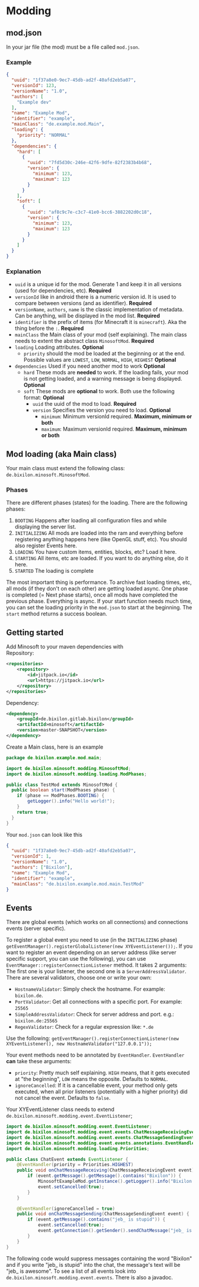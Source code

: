 # Modding

## mod.json
In your jar file (the mod) must be a file called `mod.json`. 
### Example
```json
{
  "uuid": "1f37a8e0-9ec7-45db-ad2f-40afd2eb5a07",
  "versionId": 123,
  "versionName": "1.0",
  "authors": [
    "Example dev"
  ],
  "name": "Example Mod",
  "identifier": "example",
  "mainClass": "de.example.mod.Main",
  "loading": {
    "priority": "NORMAL"
  },
  "dependencies": {
    "hard": [
      {
        "uuid": "7fd5d30c-246e-42f6-9dfe-82f2383b4b68",
        "version": {
          "minimum": 123,
          "maximum": 123
        }
      }
    ],
    "soft": [
      {
        "uuid": "af8c9c7e-c3c7-41e0-bcc6-3882202d0c18",
        "version": {
          "minimum": 123,
          "maximum": 123
        }
      }
    ]
  }
}
```
### Explanation
- `uuid` is a unique id for the mod. Generate 1 and keep it in all versions (used for dependencies, etc). **Required**
- `versionId` like in android there is a numeric version id. It is used to compare between versions (and as identifier). **Required**
- `versionName`, `authors`, `name` is the classic implementation of metadata. Can be anything, will be displayed in the mod list. **Required**
- `identifier` is the prefix of items (for Minecraft it is `minecraft`). Aka the thing before the `:`.  **Required**
- `mainClass` the Main class of your mod (self explaining). The main class needs to extent the abstract class `MinosoftMod`. **Required**
- `loading` Loading attributes. **Optional**
  - `priority` should the mod be loaded at the beginning or at the end. Possible values are `LOWEST`, `LOW`, `NORMAL`, `HIGH`, `HIGHEST` **Optional**
- `dependencies` Used if you need another mod to work **Optional**
  - `hard` These mods are **needed** to work. If the loading fails, your mod is not getting loaded, and a warning message is being displayed. **Optional**
  - `soft` These mods are **optional** to work. Both use the following format: **Optional**
    - `uuid` the uuid of the mod to load. **Required**
    - `version` Specifies the version you need to load. **Optional**
      - `minimum`: Minimum versionId required. **Maximum, minimum or both**
      - `maximum`: Maximum versionId required. **Maximum, minimum or both**

## Mod loading (aka Main class)
Your main class must extend the following class: `de.bixilon.minosoft.MinosoftMod`.

### Phases
There are different phases (states) for the loading. There are the following phases:
 1. `BOOTING` Happens after loading all configuration files and while displaying the server list.
 2. `INITIALIZING` All mods are loaded into the ram and everything before registering anything happens here (like OpenGL stuff, etc). You should also register Events here.
 3. `LOADING` You have custom items, entities, blocks, etc? Load it here.
 4. `STARTING` All items, etc are loaded. If you want to do anything else, do it here.
 5. `STARTED` The loading is complete

The most important thing is performance. To archive fast loading times, etc, all mods (if they don't on each other) are getting loaded async.
One phase is completed (= Next phase starts), once all mods have completed the previous phase. Everything is async.
If your start function needs much time, you can set the loading priority in the `mod.json` to start at the beginning. The `start` method returns a success boolean.

## Getting started
Add Minosoft to your maven dependencies with  
Repository:
```xml
<repositories>
	<repository>
    	<id>jitpack.io</id>
    	<url>https://jitpack.io</url>
	</repository>
</repositories>
```  
Dependency:  
```xml
<dependency>
    <groupId>de.bixilon.gitlab.bixilon</groupId>
    <artifactId>minosoft</artifactId>
    <version>master-SNAPSHOT</version>
</dependency>

```
Create a Main class, here is an example
```java
package de.bixilon.example.mod.main;

import de.bixilon.minosoft.modding.MinosoftMod;
import de.bixilon.minosoft.modding.loading.ModPhases;

public class TestMod extends MinosoftMod {
  public boolean start(ModPhases phase) {
    if (phase == ModPhases.BOOTING) {
        getLogger().info("Hello world!");
    }
    return true;
  }
}
```
Your `mod.json` can look like this
```json
{
  "uuid": "1f37a8e0-9ec7-45db-ad2f-40afd2eb5a07",
  "versionId": 1,
  "versionName": "1.0",
  "authors": ["Bixilon"],
  "name": "Example Mod",
  "identifier": "example",
  "mainClass": "de.bixilon.example.mod.main.TestMod"
}
```

## Events
There are global events (which works on all connections) and connections events (server specific).

To register a global event you need to use (in the `INITIALIZING` phase) `getEventManager().registerGlobalListener(new XYEventListener());`.
If you want to register an event depending on an server address (like server specific support, you can use the following), you can use `EventManager::registerConnectionListener` method.
It takes 2 arguments: The first one is your listener, the second one is a `ServerAddressValidator`.
There are several validators, choose one or write your own:
 - `HostnameValidator`: Simply check the hostname. For example: `bixilon.de`.
 - `PortValidator`: Get all connections with a specific port. For example: `25565`
 - `SimpleAddressValidator`: Check for server address and port. e.g.: `bixilon.de:25565`
 - `RegexValidator`: Check for a regular expression like: `*.de`
 
 Use the following: `getEventManager().registerConnectionListener(new XYEventListener(), new HostnameValidator("127.0.0.1"));`

Your event methods need to be annotated by `EventHandler`. `EventHandler` **can** take these arguments:
 - `priority`: Pretty much self explaining. `HIGH` means, that it gets executed at "the beginning", `LOW` means the opposite. Defaults to `NORMAL`.
 - `ignoreCancelled`: If it is a cancellable event, your method only gets executed, when all prior listeners (potentially with a higher priority) did not cancel the event. Defaults to `false`.

Your XYEventListener class needs to extend `de.bixilon.minosoft.modding.event.EventListener`;
```java
import de.bixilon.minosoft.modding.event.EventListener;
import de.bixilon.minosoft.modding.event.events.ChatMessageReceivingEvent;
import de.bixilon.minosoft.modding.event.events.ChatMessageSendingEvent;
import de.bixilon.minosoft.modding.event.events.annotations.EventHandler;
import de.bixilon.minosoft.modding.loading.Priorities;

public class ChatEvent extends EventListener {
    @EventHandler(priority = Priorities.HIGHEST)
    public void onChatMessageReceiving(ChatMessageReceivingEvent event) {
        if (event.getMessage().getMessage().contains("Bixilon")) {
            MinosoftExampleMod.getInstance().getLogger().info("Bixilon wrote a potential bad chat message. Suppressing it!");
            event.setCancelled(true);
        }
    }

    @EventHandler(ignoreCancelled = true)
    public void onChatMessageSending(ChatMessageSendingEvent event) {
        if (event.getMessage().contains("jeb_ is stupid")) {
            event.setCancelled(true);
            event.getConnection().getSender().sendChatMessage("jeb_ is awesome!");
        }
    }
}
```
The following code would suppress messages containing the word "Bixilon" and if you write "jeb_ is stupid" into the chat, the message's text will be "jeb_ is awesome".
To see a list of all events look into `de.bixilon.minosoft.modding.event.events`. There is also a javadoc.